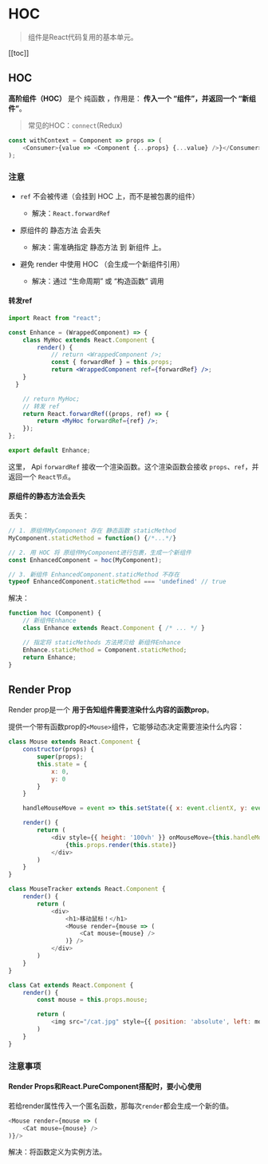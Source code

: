 # HOC
> 组件是React代码复用的基本单元。

[[toc]]

## HOC
**高阶组件（HOC）** 是个 纯函数 ，作用是： **传入一个 “组件”，并返回一个 “新组件”**。

> 常见的HOC：`connect`(Redux)

```js
const withContext = Component => props => (
    <Consumer>{value => <Component {...props} {...value} />}</Consumer>
);
```

### 注意
 - `ref` 不会被传递（会挂到 HOC 上，而不是被包裹的组件）
    - 解决：`React.forwardRef`
 
 - 原组件的 静态方法 会丢失
    - 解决：需准确指定 静态方法 到 新组件 上。
 
 - 避免 render 中使用 HOC （会生成一个新组件引用）
    - 解决：通过 “生命周期” 或 “构造函数” 调用


#### 转发ref
```jsx
import React from "react";

const Enhance = (WrappedComponent) => {
    class MyHoc extends React.Component {
        render() {
            // return <WrappedComponent />;
            const { forwardRef } = this.props;
            return <WrappedComponent ref={forwardRef} />;
    }
  }

    // return MyHoc;
    // 转发 ref
    return React.forwardRef((props, ref) => {
        return <MyHoc forwardRef={ref} />;
    });
};

export default Enhance;
```
这里， Api `forwardRef` 接收一个渲染函数。这个渲染函数会接收 `props`、`ref`，并返回一个 `React节点`。


#### 原组件的静态方法会丢失
丢失：
```jsx
// 1. 原组件MyComponent 存在 静态函数 staticMethod
MyComponent.staticMethod = function() {/*...*/}

// 2. 用 HOC 将 原组件MyComponent进行包裹，生成一个新组件
const EnhancedComponent = hoc(MyComponent);

// 3. 新组件 EnhancedComponent.staticMethod 不存在
typeof EnhancedComponent.staticMethod === 'undefined' // true
```
解决：
```jsx
function hoc (Component) {
    // 新组件Enhance
    class Enhance extends React.Component { /* ... */ }

    // 指定将 staticMethods 方法拷贝给 新组件Enhance
    Enhance.staticMethod = Component.staticMethod;
    return Enhance;
}
```

## Render Prop
Render prop是一个 **用于告知组件需要渲染什么内容的函数prop**。

提供一个带有函数prop的`<Mouse>`组件，它能够动态决定需要渲染什么内容：
```js
class Mouse extends React.Component {
    constructor(props) {
        super(props);
        this.state = {
            x: 0,
            y: 0
        }
    }

    handleMouseMove = event => this.setState({ x: event.clientX, y: event.clientY });

    render() {
        return (
            <div style={{ height: '100vh' }} onMouseMove={this.handleMouseMove}>
                {this.props.render(this.state)}
            </div>
        )
    }
}

class MouseTracker extends React.Component {
    render() {
        return (
            <div>
                <h1>移动鼠标！</h1>
                <Mouse render={mouse => (
                    <Cat mouse={mouse} />
                )} />
            </div>
        )
    }
}

class Cat extends React.Component {
    render() {
        const mouse = this.props.mouse;

        return (
            <img src="/cat.jpg" style={{ position: 'absolute', left: mouse.x, top: mouse.y }} />
        )
    }
}
```

### 注意事项
#### Render Props和React.PureComponent搭配时，要小心使用
若给render属性传入一个匿名函数，那每次`render`都会生成一个新的值。

```js
<Mouse render={mouse => (
    <Cat mouse={mouse} />
)}/>
```
解决：将函数定义为实例方法。